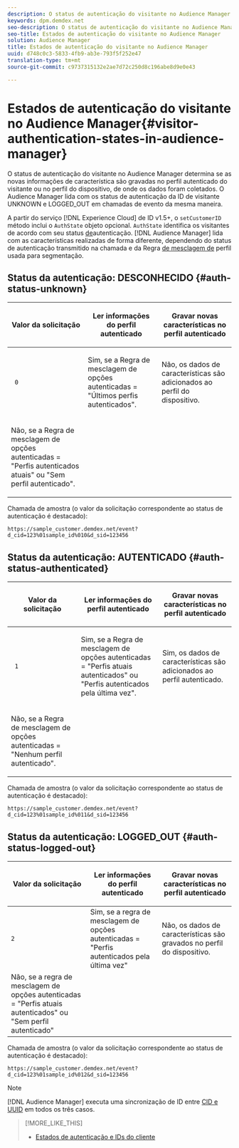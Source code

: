```yaml
---
description: O status de autenticação do visitante no Audience Manager determina se as novas informações de característica são gravadas no perfil autenticado do visitante ou no perfil do dispositivo, de onde os dados foram coletados. O Audience Manager lida com os status de autenticação da ID de visitante UNKNOWN e LOGGED_OUT em chamadas de evento da mesma maneira.
keywords: dpm.demdex.net
seo-description: O status de autenticação do visitante no Audience Manager determina se as novas informações de característica são gravadas no perfil autenticado do visitante ou no perfil do dispositivo, de onde os dados foram coletados. O Audience Manager lida com os status de autenticação da ID de visitante UNKNOWN e LOGGED_OUT em chamadas de evento da mesma maneira.
seo-title: Estados de autenticação do visitante no Audience Manager
solution: Audience Manager
title: Estados de autenticação do visitante no Audience Manager
uuid: d748c0c3-5833-4fb9-ab3e-793f5f252e47
translation-type: tm+mt
source-git-commit: c9737315132e2ae7d72c250d8c196abe8d9e0e43

---
```



# Estados de autenticação do visitante no Audience Manager{#visitor-authentication-states-in-audience-manager}

O status de autenticação do visitante no Audience Manager determina se as novas informações de característica são gravadas no perfil autenticado do visitante ou no perfil do dispositivo, de onde os dados foram coletados. O Audience Manager lida com os status de autenticação da ID de visitante UNKNOWN e LOGGED_OUT em chamadas de evento da mesma maneira.

A partir do serviço [!DNL Experience Cloud] de ID v1.5+, o `setCustomerID` método inclui o `AuthState` objeto opcional. `AuthState` identifica os visitantes de acordo com seu status [de](https://marketing.adobe.com/resources/help/en_US/mcvid/mcvid-authenticated-state.html)autenticação. [!DNL Audience Manager] lida com as características realizadas de forma diferente, dependendo do status de autenticação transmitido na chamada e da Regra [de mesclagem de](../features/profile-merge-rules/merge-rules-dashboard.md) perfil usada para segmentação.

## Status da autenticação: DESCONHECIDO {#auth-status-unknown}

<table id="table_E1EA51533FAE4BBFB338D6F6116BC1F9"> 
 <thead> 
  <tr> 
   <th colname="col1" class="entry"> <p>Valor da solicitação </p> </th> 
   <th colname="col2" class="entry"> <p> <b>Ler</b> informações do perfil autenticado </p> </th> 
   <th colname="col3" class="entry"> <p> <b>Gravar</b> novas características no perfil autenticado </p> </th> 
  </tr> 
 </thead>
 <tbody> 
  <tr> 
   <td colname="col1" morerows="1"> <p> <code> 0 </code> </p> </td> 
   <td colname="col2"> <p>Sim, se a Regra de mesclagem de opções autenticadas = "Últimos perfis autenticados". </p> </td> 
   <td colname="col3" morerows="1"> <p>Não, os dados de características são adicionados ao perfil do dispositivo. </p> </td> 
  </tr> 
  <tr> 
   <td colname="col2"> <p>Não, se a Regra de mesclagem de opções autenticadas = "Perfis autenticados atuais" ou "Sem perfil autenticado". </p> </td> 
  </tr> 
 </tbody> 
</table>

Chamada de amostra (o valor da solicitação correspondente ao status de autenticação é destacado):

`https://sample_customer.demdex.net/event?d_cid=123%01sample_id%010&d_sid=123456`

## Status da autenticação: AUTENTICADO {#auth-status-authenticated}

<table id="table_956ABF96024744308F7773E1F96482B7"> 
 <thead> 
  <tr> 
   <th colname="col1" class="entry"> <p>Valor da solicitação </p> </th> 
   <th colname="col2" class="entry"> <p> <b>Ler</b> informações do perfil autenticado </p> </th> 
   <th colname="col3" class="entry"> <p> <b>Gravar</b> novas características no perfil autenticado </p> </th> 
  </tr> 
 </thead>
 <tbody> 
  <tr> 
   <td colname="col1" morerows="1"> <p> <code> 1 </code> </p> </td> 
   <td colname="col2"> <p>Sim, se a Regra de mesclagem de opções autenticadas = "Perfis atuais autenticados" ou "Perfis autenticados pela última vez". </p> </td> 
   <td colname="col3" morerows="1"> <p>Sim, os dados de características são adicionados ao perfil autenticado. </p> </td> 
  </tr> 
  <tr> 
   <td colname="col2"> <p>Não, se a Regra de mesclagem de opções autenticadas = "Nenhum perfil autenticado". </p> </td> 
  </tr> 
 </tbody> 
</table>

Chamada de amostra (o valor da solicitação correspondente ao status de autenticação é destacado):

`https://sample_customer.demdex.net/event?d_cid=123%01sample_id%011&d_sid=123456`

## Status da autenticação: LOGGED_OUT {#auth-status-logged-out}

<table id="table_783F0CBB0431482AA49F41468FA65B19"> 
 <thead> 
  <tr> 
   <th colname="col1" class="entry"> <p>Valor da solicitação </p> </th> 
   <th colname="col2" class="entry"> <p> <b>Ler</b> informações do perfil autenticado </p> </th> 
   <th colname="col3" class="entry"> <p> <b>Gravar</b> novas características no perfil autenticado </p> </th> 
  </tr> 
 </thead>
 <tbody> 
  <tr> 
   <td colname="col1" morerows="1"> <p> <code>2</code> </p> </td> 
   <td colname="col2"> Sim, se a regra de mesclagem de opções autenticadas = "Perfis autenticados pela última vez" </td> 
   <td colname="col3" morerows="1"> <p>Não, os dados de características são gravados no perfil do dispositivo. </p> </td> 
  </tr> 
  <tr> 
   <td colname="col2"> Não, se a regra de mesclagem de opções autenticadas = "Perfis atuais autenticados" ou "Sem perfil autenticado" </td> 
  </tr> 
 </tbody> 
</table>

Chamada de amostra (o valor da solicitação correspondente ao status de autenticação é destacado):

`https://sample_customer.demdex.net/event?d_cid=123%01sample_id%012&d_sid=123456`

>[!NOTE]
>
>[!DNL Audience Manager] executa uma sincronização de ID entre [CID e UUID](../reference/ids-in-aam.md) em todos os três casos.

>[!MORE_LIKE_THIS]
>
>* [Estados de autenticação e IDs do cliente](https://marketing.adobe.com/resources/help/en_US/mcvid/mcvid-authenticated-state.html)

